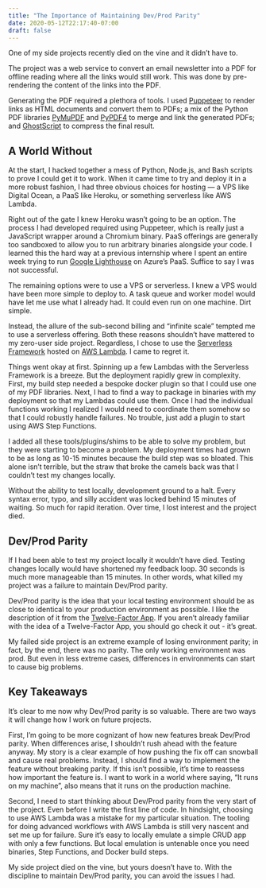 ```yaml
---
title: "The Importance of Maintaining Dev/Prod Parity"
date: 2020-05-12T22:17:40-07:00
draft: false
---
```


One of my side projects recently died on the vine and it didn’t have to.

The project was a web service to convert an email newsletter into a PDF for offline reading where all the links would still work. This was done by pre-rendering the content of the links into the PDF.

Generating the PDF required a plethora of tools. I used [Puppeteer](https://github.com/puppeteer/puppeteer) to render links as HTML documents and convert them to PDFs; a mix of the Python PDF libraries [PyMuPDF](https://pymupdf.readthedocs.io/en/latest/) and [PyPDF4](https://github.com/claird/PyPDF4) to merge and link the generated PDFs; and [GhostScript](https://www.ghostscript.com/) to compress the final result.

## A World Without

At the start, I hacked together a mess of Python, Node.js, and Bash scripts to prove I could get it to work. When it came time to try and deploy it in a more robust fashion, I had three obvious choices for hosting — a VPS like Digital Ocean, a PaaS like Heroku, or something serverless like AWS Lambda.

Right out of the gate I knew Heroku wasn’t going to be an option. The process I had developed required using Puppeteer, which is really just a JavaScript wrapper around a Chromium binary. PaaS offerings are generally too sandboxed to allow you to run arbitrary binaries alongside your code. I learned this the hard way at a previous internship where I spent an entire week trying to run [Google Lighthouse](https://developers.google.com/web/tools/lighthouse) on Azure’s PaaS. Suffice to say I was not successful.

The remaining options were to use a VPS or serverless. I knew a VPS would have been more simple to deploy to. A task queue and worker model would have let me use what I already had. It could even run on one machine. Dirt simple.

Instead, the allure of the sub-second billing and “infinite scale” tempted me to use a serverless offering. Both these reasons shouldn’t have mattered to my zero-user side project. Regardless, I chose to use the [Serverless Framework](https://www.serverless.com/) hosted on [AWS Lambda](https://aws.amazon.com/lambda/). I came to regret it.

Things went okay at first. Spinning up a few Lambdas with the Serverless Framework is a breeze. But the deployment rapidly grew in complexity. First, my build step needed a bespoke docker plugin so that I could use one of my PDF libraries. Next, I had to find a way to package in binaries with my deployment so that my Lambdas could use them. Once I had the individual functions working I realized I would need to coordinate them somehow so that I could robustly handle failures. No trouble, just add a plugin to start using AWS Step Functions.

I added all these tools/plugins/shims to be able to solve my problem, but they were starting to become a problem. My deployment times had grown to be as long as 10-15 minutes because the build step was so bloated. This alone isn’t terrible, but the straw that broke the camels back was that I couldn’t test my changes locally.

Without the ability to test locally, development ground to a halt. Every syntax error, typo, and silly accident was locked behind 15 minutes of waiting. So much for rapid iteration. Over time, I lost interest and the project died.

## Dev/Prod Parity

If I had been able to test my project locally it wouldn’t have died. Testing changes locally would have shortened my feedback loop. 30 seconds is much more manageable than 15 minutes. In other words, what killed my project was a failure to maintain Dev/Prod parity.

Dev/Prod parity is the idea that your local testing environment should be as close to identical to your production environment as possible. I like the description of it from the [Twelve-Factor App](https://12factor.net/dev-prod-parity). If you aren’t already familiar with the idea of a Twelve-Factor App, you should go check it out - it’s great.

My failed side project is an extreme example of losing environment parity; in fact, by the end, there was no parity. The only working environment was prod. But even in less extreme cases, differences in environments can start to cause big problems.

## Key Takeaways

It’s clear to me now why Dev/Prod parity is so valuable. There are two ways it will change how I work on future projects.

First, I’m going to be more cognizant of how new features break Dev/Prod parity. When differences arise, I shouldn’t rush ahead with the feature anyway. My story is a clear example of how pushing the fix off can snowball and cause real problems. Instead, I should find a way to implement the feature without breaking parity. If this isn’t possible, it’s time to reassess how important the feature is. I want to work in a world where saying, “It runs on my machine”, also means that it runs on the production machine.

Second, I need to start thinking about Dev/Prod parity from the very start of the project. Even before I write the first line of code. In hindsight, choosing to use AWS Lambda was a mistake for my particular situation. The tooling for doing advanced workflows with AWS Lambda is still very nascent and set me up for failure. Sure it’s easy to locally emulate a simple CRUD app with only a few functions. But local emulation is untenable once you need binaries, Step Functions, and Docker build steps.

My side project died on the vine, but yours doesn’t have to. With the discipline to maintain Dev/Prod parity, you can avoid the issues I had.
